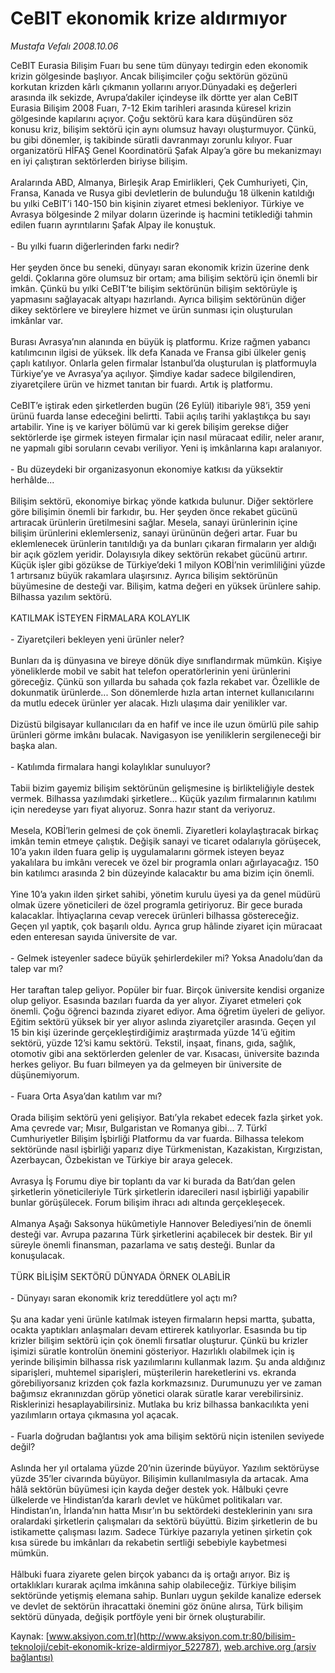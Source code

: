# CeBIT ekonomik krize aldırmıyor

*Mustafa Vefalı 2008.10.06*

<div class="pNewsDetailMainContent" itemprop="articleBody">
 CeBIT Eurasia Bilişim Fuarı bu sene tüm dünyayı tedirgin eden ekonomik krizin gölgesinde başlıyor. Ancak bilişimciler çoğu sektörün gözünü korkutan krizden kârlı çıkmanın yollarını arıyor.Dünyadaki eş değerleri arasında ilk sekizde, Avrupa’dakiler içindeyse ilk dörtte yer alan CeBIT Eurasia Bilişim 2008 Fuarı, 7-12 Ekim tarihleri arasında küresel krizin gölgesinde kapılarını açıyor. Çoğu sektörü kara kara düşündüren söz konusu kriz, bilişim sektörü için aynı olumsuz havayı oluşturmuyor. Çünkü, bu gibi dönemler, iş takibinde süratli davranmayı zorunlu kılıyor. Fuar organizatörü HİFAŞ Genel Koordinatörü Şafak Alpay’a göre bu mekanizmayı en iyi çalıştıran sektörlerden biriyse bilişim.
 <br/>
 <br/>
 Aralarında ABD, Almanya, Birleşik Arap Emirlikleri, Çek Cumhuriyeti, Çin, Fransa, Kanada ve Rusya gibi devletlerin de bulunduğu 18 ülkenin katıldığı bu yılki CeBIT’i 140-150 bin kişinin ziyaret etmesi bekleniyor. Türkiye ve Avrasya bölgesinde 2 milyar doların üzerinde iş hacmini tetiklediği tahmin edilen fuarın ayrıntılarını Şafak Alpay ile konuştuk.
 <br/>
 <br/>
 - Bu yılki fuarın diğerlerinden farkı nedir?
 <br/>
 <br/>
 Her şeyden önce bu seneki, dünyayı saran ekonomik krizin üzerine denk geldi. Çoklarına göre olumsuz bir ortam; ama bilişim sektörü için önemli bir imkân. Çünkü bu yılki CeBIT’te bilişim sektörünün bilişim sektörüyle iş yapmasını sağlayacak altyapı hazırlandı. Ayrıca bilişim sektörünün diğer dikey sektörlere ve bireylere hizmet ve ürün sunması için oluşturulan imkânlar var.
 <br/>
 <br/>
 Burası Avrasya’nın alanında en büyük iş platformu. Krize rağmen yabancı katılımcının ilgisi de yüksek. İlk defa Kanada ve Fransa gibi ülkeler geniş çaplı katılıyor. Onlarla gelen firmalar İstanbul’da oluşturulan iş platformuyla Türkiye’ye ve Avrasya’ya açılıyor. Şimdiye kadar sadece bilgilendiren, ziyaretçilere ürün ve hizmet tanıtan bir fuardı. Artık iş platformu.
 <br/>
 <br/>
 CeBIT’e iştirak eden şirketlerden bugün (26 Eylül) itibariyle 98’i, 359 yeni ürünü fuarda lanse edeceğini belirtti. Tabii açılış tarihi yaklaştıkça bu sayı artabilir. Yine iş ve kariyer bölümü var ki gerek bilişim gerekse diğer sektörlerde işe girmek isteyen firmalar için nasıl müracaat edilir, neler aranır, ne yapmalı gibi soruların cevabı veriliyor. Yeni iş imkânlarına kapı aralanıyor.
 <br/>
 <br/>
 - Bu düzeydeki bir organizasyonun ekonomiye katkısı da yüksektir herhâlde...
 <br/>
 <br/>
 Bilişim sektörü, ekonomiye birkaç yönde katkıda bulunur. Diğer sektörlere göre bilişimin önemli bir farkıdır, bu. Her şeyden önce rekabet gücünü artıracak ürünlerin üretilmesini sağlar. Mesela, sanayi ürünlerinin içine bilişim ürünlerini eklemlerseniz, sanayi ürününün değeri artar. Fuar bu eklemlenecek ürünlerin tanıtıldığı ya da bunları çıkaran firmaların yer aldığı bir açık gözlem yeridir. Dolayısıyla dikey sektörün rekabet gücünü artırır. Küçük işler gibi gözükse de Türkiye’deki 1 milyon KOBİ’nin verimliliğini yüzde 1 artırsanız büyük rakamlara ulaşırsınız. Ayrıca bilişim sektörünün büyümesine de desteği var. Bilişim, katma değeri en yüksek ürünlere sahip. Bilhassa yazılım sektörü.
 <br/>
 <br/>
 KATILMAK İSTEYEN FİRMALARA KOLAYLIK
 <br/>
 <br/>
 - Ziyaretçileri bekleyen yeni ürünler neler?
 <br/>
 <br/>
 Bunları da iş dünyasına ve bireye dönük diye sınıflandırmak mümkün. Kişiye yöneliklerde mobil ve sabit hat telefon operatörlerinin yeni ürünlerini göreceğiz. Çünkü son yıllarda bu sahada çok fazla rekabet var. Özellikle de dokunmatik ürünlerde... Son dönemlerde hızla artan internet kullanıcılarını da mutlu edecek ürünler yer alacak. Hızlı ulaşıma dair yenilikler var.
 <br/>
 <br/>
 Dizüstü bilgisayar kullanıcıları da en hafif ve ince ile uzun ömürlü pile sahip ürünleri görme imkânı bulacak. Navigasyon ise yeniliklerin sergileneceği bir başka alan.
 <br/>
 <br/>
 - Katılımda firmalara hangi kolaylıklar sunuluyor?
 <br/>
 <br/>
 Tabii bizim gayemiz bilişim sektörünün gelişmesine iş birlikteliğiyle destek vermek. Bilhassa yazılımdaki şirketlere... Küçük yazılım firmalarının katılımı için neredeyse yarı fiyat alıyoruz. Sonra hazır stant da veriyoruz.
 <br/>
 <br/>
 Mesela, KOBİ’lerin gelmesi de çok önemli. Ziyaretleri kolaylaştıracak birkaç imkân temin etmeye çalıştık. Değişik sanayi ve ticaret odalarıyla görüşecek, 10’a yakın ilden fuara gelip iş uygulamalarını görmek isteyen beyaz yakalılara bu imkânı verecek ve özel bir programla onları ağırlayacağız. 150 bin katılımcı arasında 2 bin düzeyinde kalacaktır bu ama bizim için önemli.
 <br/>
 <br/>
 Yine 10’a yakın ilden şirket sahibi, yönetim kurulu üyesi ya da genel müdürü olmak üzere yöneticileri de özel programla getiriyoruz. Bir gece burada kalacaklar. İhtiyaçlarına cevap verecek ürünleri bilhassa göstereceğiz. Geçen yıl yaptık, çok başarılı oldu. Ayrıca grup hâlinde ziyaret için müracaat eden enteresan sayıda üniversite de var.
 <br/>
 <br/>
 - Gelmek isteyenler sadece büyük şehirlerdekiler mi? Yoksa Anadolu’dan da talep var mı?
 <br/>
 <br/>
 Her taraftan talep geliyor. Popüler bir fuar. Birçok üniversite kendisi organize olup geliyor. Esasında bazıları fuarda da yer alıyor. Ziyaret etmeleri çok önemli. Çoğu öğrenci bazında ziyaret ediyor. Ama öğretim üyeleri de geliyor. Eğitim sektörü yüksek bir yer alıyor aslında ziyaretçiler arasında. Geçen yıl 15 bin kişi üzerinde gerçekleştirdiğimiz araştırmada yüzde 14’ü eğitim sektörü, yüzde 12’si kamu sektörü. Tekstil, inşaat, finans, gıda, sağlık, otomotiv gibi ana sektörlerden gelenler de var. Kısacası, üniversite bazında herkes geliyor. Bu fuarı bilmeyen ya da gelmeyen bir üniversite de düşünemiyorum.
 <br/>
 <br/>
 - Fuara Orta Asya’dan katılım var mı?
 <br/>
 <br/>
 Orada bilişim sektörü yeni gelişiyor. Batı’yla rekabet edecek fazla şirket yok. Ama çevrede var; Mısır, Bulgaristan ve Romanya gibi... 7. Türkî Cumhuriyetler Bilişim İşbirliği Platformu da var fuarda. Bilhassa telekom sektöründe nasıl işbirliği yaparız diye Türkmenistan, Kazakistan, Kırgızistan, Azerbaycan, Özbekistan ve Türkiye bir araya gelecek.
 <br/>
 <br/>
 Avrasya İş Forumu diye bir toplantı da var ki burada da Batı’dan gelen şirketlerin yöneticileriyle Türk şirketlerin idarecileri nasıl işbirliği yapabilir bunlar görüşülecek. Forum bilişim ihracı adı altında gerçekleşecek.
 <br/>
 <br/>
 Almanya Aşağı Saksonya hükûmetiyle Hannover Belediyesi’nin de önemli desteği var. Avrupa pazarına Türk şirketlerini açabilecek bir destek. Bir yıl süreyle önemli finansman, pazarlama ve satış desteği. Bunlar da konuşulacak.
 <br/>
 <br/>
 TÜRK BİLİŞİM SEKTÖRÜ DÜNYADA ÖRNEK OLABİLİR
 <br/>
 <br/>
 - Dünyayı saran ekonomik kriz tereddütlere yol açtı mı?
 <br/>
 <br/>
 Şu ana kadar yeni ürünle katılmak isteyen firmaların hepsi martta, şubatta, ocakta yaptıkları anlaşmaları devam ettirerek katılıyorlar. Esasında bu tip krizler bilişim sektörü için çok önemli fırsatlar oluşturur. Çünkü bu krizler işimizi süratle kontrolün önemini gösteriyor. Hazırlıklı olabilmek için iş yerinde bilişimin bilhassa risk yazılımlarını kullanmak lazım. Şu anda aldığınız siparişleri, muhtemel siparişleri, müşterilerin hareketlerini vs. ekranda görebiliyorsanız krizden çok fazla korkmazsınız. Durumunuzu yer ve zaman bağımsız ekranınızdan görüp yönetici olarak süratle karar verebilirsiniz. Risklerinizi hesaplayabilirsiniz. Mutlaka bu kriz bilhassa bankacılıkta yeni yazılımların ortaya çıkmasına yol açacak.
 <br/>
 <br/>
 - Fuarla doğrudan bağlantısı yok ama bilişim sektörü niçin istenilen seviyede değil?
 <br/>
 <br/>
 Aslında her yıl ortalama yüzde 20’nin üzerinde büyüyor. Yazılım sektörüyse yüzde 35’ler civarında büyüyor. Bilişimin kullanılmasıyla da artacak. Ama hâlâ sektörün büyümesi için kayda değer destek yok. Hâlbuki çevre ülkelerde ve Hindistan’da kararlı devlet ve hükûmet politikaları var. Hindistan’ın, İrlanda’nın hatta Mısır’ın bu sektördeki desteklerinin yanı sıra oralardaki şirketlerin çalışmaları da sektörü büyüttü. Bizim şirketlerin de bu istikamette çalışması lazım. Sadece Türkiye pazarıyla yetinen şirketin çok kısa sürede bu imkânları da rekabetin sertliği sebebiyle kaybetmesi mümkün.
 <br/>
 <br/>
 Hâlbuki fuara ziyarete gelen birçok yabancı da iş ortağı arıyor. Biz iş ortaklıkları kurarak açılma imkânına sahip olabileceğiz. Türkiye bilişim sektöründe yetişmiş elemana sahip. Bunları uygun şekilde kanalize edersek ve devlet de sektörün ihracattaki önemini göz önüne alırsa, Türk bilişim sektörü dünyada, değişik portföyle yeni bir örnek oluşturabilir.
 <br/>
</div>


Kaynak: [www.aksiyon.com.tr](http://www.aksiyon.com.tr:80/bilisim-teknoloji/cebit-ekonomik-krize-aldirmiyor_522787), [web.archive.org (arşiv bağlantısı)](http://web.archive.org/web/20150701032032/http://www.aksiyon.com.tr:80/bilisim-teknoloji/cebit-ekonomik-krize-aldirmiyor_522787)
